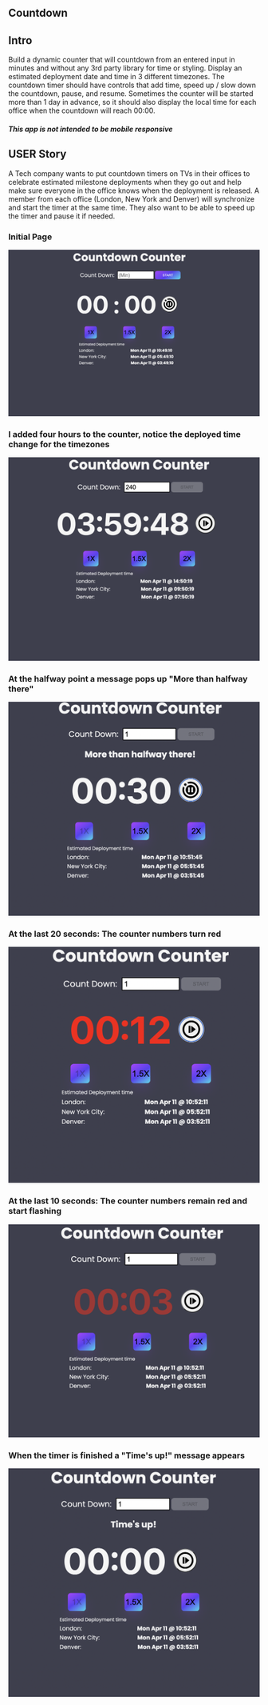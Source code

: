 ## Countdown

## Intro 
Build a dynamic counter that will countdown from an entered input in minutes and without any 3rd party library for time or styling. Display an estimated deployment date and time in 3 different timezones. The countdown timer should have controls that add time, speed up / slow down the countdown, pause, and resume. Sometimes the counter will be started more than 1 day in advance, so it should also display the local time for each office when the countdown will reach 00:00.

##### This app is not intended to be mobile responsive

## USER Story
A Tech company wants to put countdown timers on TVs in their offices to celebrate estimated milestone deployments when they go out and help make sure everyone in the office knows when the deployment is released. A member from each office (London, New York and Denver) will synchronize and start the timer at the same time. They also want to be able to speed up the timer and pause it if needed.


### Initial Page
![Home](./src/assets/png/home.png)

### I added four hours to the counter, notice the deployed time change for the timezones
![Add 4](./src/assets/png/4hours.png)



### At the halfway point a message pops up "More than halfway there"
![Half way there](./src/assets/png/halfway.png)


### At the last 20 seconds: The counter numbers turn red
![Red at 20 sec](./src/assets/png/red20.png)


### At the last 10 seconds: The counter numbers remain red and start flashing
![Red and blinking at last 10 sec](./src/assets/png/blink.png)


### When the timer is finished a "Time's up!" message appears
![Times up](./src/assets/png/timesup.png)
